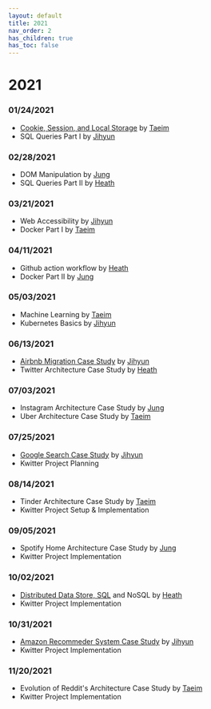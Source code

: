 ```yaml
---
layout: default
title: 2021
nav_order: 2
has_children: true
has_toc: false
---
```


# 2021

### 01/24/2021
- [Cookie, Session, and Local Storage](Client-side-storage/cookie-session-local-storage.md) by [Taeim](https://github.com/kwontaeim)
- SQL Queries Part I by [Jihyun](https://github.com/jihyun-um)

### 02/28/2021
- DOM Manipulation by [Jung](https://github.com/junglee1101)
- SQL Queries Part II by [Heath](https://github.com/heathryu)

### 03/21/2021
- Web Accessibility by [Jihyun](https://github.com/jihyun-um)
- Docker Part I by [Taeim](https://github.com/kwontaeim)

### 04/11/2021
- Github action workflow by [Heath](https://github.com/heathryu)
- Docker Part II by [Jung](https://github.com/junglee1101)

### 05/03/2021
- Machine Learning by [Taeim](https://github.com/kwontaeim)
- Kubernetes Basics by [Jihyun](https://github.com/jihyun-um)

### 06/13/2021
- [Airbnb Migration Case Study](case-study/airbnb/airbnb-migration.md) by [Jihyun](https://github.com/jihyun-um)
- Twitter Architecture Case Study by [Heath](https://github.com/heathryu)

### 07/03/2021
- Instagram Architecture Case Study by [Jung](https://github.com/junglee1101)
- Uber Architecture Case Study by [Taeim](https://github.com/kwontaeim)

### 07/25/2021
- [Google Search Case Study](case-study/google/google-search.md) by [Jihyun](https://github.com/jihyun-um)
- Kwitter Project Planning

### 08/14/2021
- Tinder Architecture Case Study by [Taeim](https://github.com/kwontaeim)
- Kwitter Project Setup & Implementation

### 09/05/2021
- Spotify Home Architecture Case Study by [Jung](https://github.com/junglee1101)
- Kwitter Project Implementation

### 10/02/2021
- [Distributed Data Store, SQL](distributed-data-store/distributed-data-store.md) and NoSQL by [Heath](https://github.com/heathryu)
- Kwitter Project Implementation

### 10/31/2021
- [Amazon Recommeder System Case Study](case-study/amazon/amazon-recommender-system.md) by [Jihyun](https://github.com/jihyun-um)
- Kwitter Project Implementation

### 11/20/2021
- Evolution of Reddit's Architecture Case Study by [Taeim](https://github.com/kwontaeim)
- Kwitter Project Implementation
